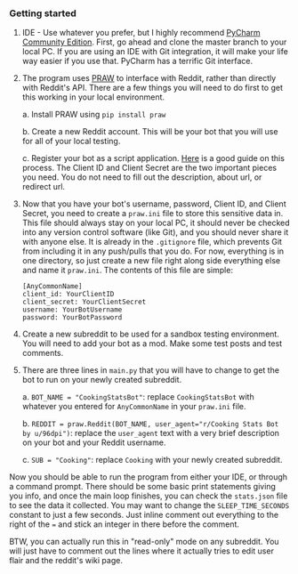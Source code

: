 ### Getting started

1. IDE - Use whatever you prefer, but I highly recommend [PyCharm Community Edition](https://download.jetbrains.com/python/pycharm-community-2023.2.4.exe). First, go ahead and clone the master branch to your local PC. If you are using an IDE with Git integration, it will make your life way easier if you use that. PyCharm has a terrific Git interface.
2. The program uses [PRAW](https://praw.readthedocs.io/en/stable/index.html) to interface with Reddit, rather than directly with Reddit's API. There are a few things you will need to do first to get this working in your local environment.
   
   a. Install PRAW using `pip install praw`
   
   b. Create a new Reddit account. This will be your bot that you will use for all of your local testing.

   c. Register your bot as a script application. [Here](https://www.honchosearch.com/blog/seo/how-to-use-praw-and-crawl-reddit-for-subreddit-post-data) is a good guide on this process. The Client ID and Client Secret are the two important pieces you need. You do not need to fill out the description, about url, or redirect url. 
3. Now that you have your bot's username, password, Client ID, and Client Secret, you need to create a `praw.ini` file to store this sensitive data in. This file should always stay on your local PC, it should never be checked into any version control software (like Git), and you should never share it with anyone else. It is already in the `.gitignore` file, which prevents Git from including it in any push/pulls that you do. For now, everything is in one directory, so just create a new file right along side everything else and name it `praw.ini`. The contents of this file are simple: 

   ```
   [AnyCommonName]
   client_id: YourClientID
   client_secret: YourClientSecret 
   username: YourBotUsername
   password: YourBotPassword
   ```
   
4. Create a new subreddit to be used for a sandbox testing environment. You will need to add your bot as a mod. Make some test posts and test comments.
5. There are three lines in `main.py` that you will have to change to get the bot to run on your newly created subreddit.

   a. `BOT_NAME = "CookingStatsBot"`: replace `CookingStatsBot` with whatever you entered for `AnyCommonName` in your `praw.ini` file. 
   
   b. `REDDIT = praw.Reddit(BOT_NAME, user_agent="r/Cooking Stats Bot by u/96dpi")`: replace the `user_agent` text with a very brief description on your bot and your Reddit username. 
   
   c. `SUB = "Cooking"`: replace `Cooking` with your newly created subreddit. 

Now you should be able to run the program from either your IDE, or through a command prompt. There should be some basic print statements giving you info, and once the main loop finishes, you can check the `stats.json` file to see the data it collected. You may want to change the `SLEEP_TIME_SECONDS` constant to just a few seconds. Just inline comment out everything to the right of the `=` and stick an integer in there before the comment. 

BTW, you can actually run this in "read-only" mode on any subreddit. You will just have to comment out the lines where it actually tries to edit user flair and the reddit's wiki page.
